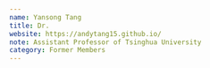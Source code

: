 ```yaml
---
name: Yansong Tang
title: Dr.
website: https://andytang15.github.io/
note: Assistant Professor of Tsinghua University
category: Former Members
---
```


